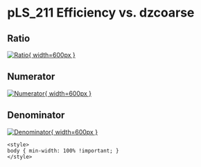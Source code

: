 # pLS_211 Efficiency vs. dzcoarse

## Ratio

[![Ratio](../mtv/var/pLS_211_eff_dzcoarse.png){ width=600px }](../mtv/var/pLS_211_eff_dzcoarse.pdf)

## Numerator

[![Numerator](../mtv/num/pLS_211_eff_dzcoarse_num.png){ width=600px }](../mtv/num/pLS_211_eff_dzcoarse_num.pdf)

## Denominator

[![Denominator](../mtv/den/pLS_211_eff_dzcoarse_den.png){ width=600px }](../mtv/den/pLS_211_eff_dzcoarse_den.pdf)


``` {=html}
<style>
body { min-width: 100% !important; }
</style>
```
